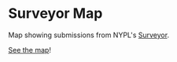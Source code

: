 # Surveyor Map

Map showing submissions from NYPL's [Surveyor](http://spacetime.nypl.org/surveyor).

[See the map](http://spacetime.nypl.org/surveyor-map/)!

